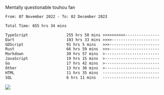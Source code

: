 Mentally questionable touhou fan



<!--START_SECTION:waka-->

```txt
From: 07 November 2022 - To: 02 December 2023

Total Time: 655 hrs 34 mins

TypeScript                 255 hrs 58 mins >>>>>>>>>>---------------   39.06 %
Dart                       103 hrs 33 mins >>>>---------------------   15.80 %
GDScript                   91 hrs 5 mins   >>>----------------------   13.90 %
Rust                       66 hrs 59 mins  >>>----------------------   10.22 %
Markdown                   30 hrs 57 mins  >------------------------   04.72 %
JavaScript                 19 hrs 15 mins  >------------------------   02.94 %
Go                         17 hrs 42 mins  >------------------------   02.70 %
Other                      13 hrs 36 mins  >------------------------   02.08 %
HTML                       11 hrs 35 mins  -------------------------   01.77 %
SQL                        6 hrs 11 mins   -------------------------   00.95 %
```

<!--END_SECTION:waka-->

![](https://cdn.discordapp.com/attachments/825577206696771664/1166420405674856468/win.gif?ex=654a6ca7&is=6537f7a7&hm=84f02d38afcaba0d0e8904ff04caaa8c281686a27d5cdea7403e065ad7b47f78&)

